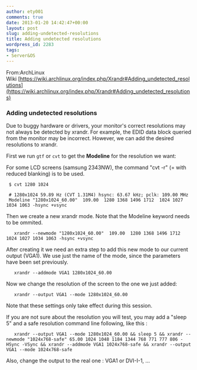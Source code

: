 ```yaml
---
author: ety001
comments: true
date: 2013-01-20 14:42:47+00:00
layout: post
slug: adding-undetected-resolutions
title: Adding undetected resolutions
wordpress_id: 2283
tags:
- Server&OS
---
```


From:ArchLinux Wiki [https://wiki.archlinux.org/index.php/Xrandr#Adding_undetected_resolutions](https://wiki.archlinux.org/index.php/Xrandr#Adding_undetected_resolutions)


### Adding undetected resolutions


Due to buggy hardware or drivers, your monitor's correct resolutions may not always be detected by xrandr. For example, the EDID data block queried from the monitor may be incorrect. However, we can add the desired resolutions to xrandr.

First we run `gtf` or `cvt` to get the **Modeline** for the resolution we want:

For some LCD screens (samsung 2343NW), the command "cvt -r" (= with reduced blanking) is to be used.


     $ cvt 1280 1024

     # 1280x1024 59.89 Hz (CVT 1.31M4) hsync: 63.67 kHz; pclk: 109.00 MHz
     Modeline "1280x1024_60.00"  109.00  1280 1368 1496 1712  1024 1027 1034 1063 -hsync +vsync


<!-- more -->Then we create a new xrandr mode. Note that the Modeline keyword needs to be ommited.


       xrandr --newmode "1280x1024_60.00"  109.00  1280 1368 1496 1712  1024 1027 1034 1063 -hsync +vsync


After creating it we need an extra step to add this new mode to our current output (VGA1). We use just the name of the mode, since the parameters have been set previously.


       xrandr --addmode VGA1 1280x1024_60.00


Now we change the resolution of the screen to the one we just added:


       xrandr --output VGA1 --mode 1280x1024_60.00


Note that these settings only take effect during this session.

If you are not sure about the resolution you will test, you may add a "sleep 5" and a safe resolution command line following, like this :


       xrandr --output VGA1 --mode 1280x1024_60.00 && sleep 5 && xrandr --newmode "1024x768-safe" 65.00 1024 1048 1184 1344 768 771 777 806 -HSync -VSync && xrandr --addmode VGA1 1024x768-safe && xrandr --output VGA1 --mode 1024x768-safe


Also, change the output to the real one : VGA1 or DVI-I-1, ...

